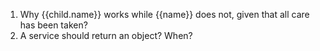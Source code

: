 1. Why {{child.name}} works while {{name}} does not, given that all care has been taken?
2. A service should return an object? When?